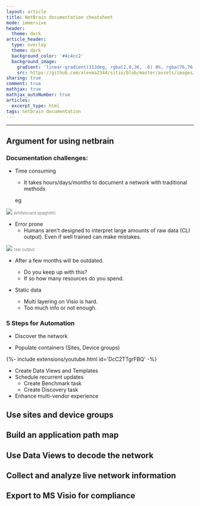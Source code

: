 ```yaml
---
layout: article
title: NetBrain documentation cheatsheet
mode: immersive
header:
  theme: dark
article_header:
  type: overlay
  theme: dark
  background_color: '#4c4cc2'
  background_image:
    gradient: 'linear-gradient(313deg, rgba(2,0,36, .6) 0%, rgba(76,76,194, .6) 47%, rgba(0,212,255, .6) 100%)'
    src: https://github.com/alexma2344/sitio/blob/master/assets/images/rainbows.jpg?raw=true"
sharing: true
comment: true
mathjax: true
mathjax_autoNumber: true
articles:
  excerpt_type: html
tags: netbrain documentation
---
```


<!--more-->

---

## Argument for using netbrain

### Documentation challenges:

- Time consuming
	- It takes hours/days/months to document a network with traditional methods

	eg 

<img src="https://github.com/alexma2344/sitio/blob/master/assets/images/security_network_chart.jpg?raw=true">
    <span style="font-size:11px; color:grey">
        Whiteboard spaghetti. 
    </span>


- Error prone
	- Humans aren't designed to interpret large amounts of raw data (CLI output). Even if well trained can make mistakes.

<img src="https://github.com/alexma2344/sitio/blob/master/assets/images/nat-ts-asa.jpg?raw=true">
    <span style="font-size:11px; color:grey">
        raw output. 
    </span>


- After a few months will be outdated.
	- Do you keep up with this?
	- If so how many resources do you spend.


- Static data
	- Multi layering on Visio is hard.
	- Too much info or not enough.

### 5 Steps for Automation

- Discover the network

- Populate containers (Sites, Device groups)

<div>{%- include extensions/youtube.html id='DcC2TTgrFBQ' -%}</div>

- Create Data Views and Templates
- Schedule recurrent updates
	- Create Benchmark task
	- Create Discovery task
- Enhance multi-vendor experience

## Use sites and device groups



## Build an application path map

## Use Data Views to decode the network

## Collect and analyze live network information

## Export to MS Visio for compliance